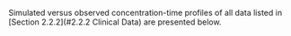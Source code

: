 Simulated versus observed concentration-time profiles of all data listed in [Section 2.2.2](#2.2.2 Clinical Data) are presented below.

